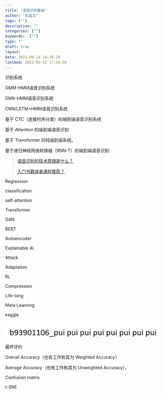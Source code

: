 ```yaml
---
title: "语音识别基础"
author: "石昌文"
tags: [""]
description: ""
categories: [""]
keywords:  [""]
type: ""
draft: true
layout: 
data: 2021-09-14 14:38:19
lastmod: 2022-03-22 17:24:56
---
```





 识别系统

GMM-HMM语音识别系统

DNN-HMM语音识别系统

CNN/LSTM+HMM语音识别系统

基于 CTC（连接时序分类）的端到端语音识别系统

基于 Attention 的端到端语音识别

基于 Transformer 的纯端到端系统。

基于递归神经网络转换器（RNN-T）的端到端语音识别

> [语音识别的技术原理是什么？](https://www.zhihu.com/question/20398418/answer/18080841)
>
> [入门书籍或者课程推荐？](https://www.zhihu.com/question/345422117/answer/1508405344) 

Regression

classification

self-attention

Transformer

GAN

BERT

Autoencoder

Explainable Al

Attack

Adaptation

RL

Compression

Life-long

Meta Learning

kaggle

![](1.语音识别基础.assets/image-20220304012342.png)



最终评价

Overall Accuracy（也有工作称其为 Weighted Accuracy）

Average Accuracy（也有工作称其为 Unweighted Accuracy）。

Confusion matrix

t-SNE
